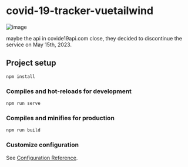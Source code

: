 # covid-19-tracker-vuetailwind

![image](https://github.com/Jonas-Hoang/vue-covid-tracker/assets/66858257/75969309-4dcf-4645-bfbb-176e9c89eb45)

maybe the api in covide19api.com close, they decided to discontinue the service on May 15th, 2023.
## Project setup
```
npm install
```

### Compiles and hot-reloads for development
```
npm run serve
```

### Compiles and minifies for production
```
npm run build
```

### Customize configuration
See [Configuration Reference](https://cli.vuejs.org/config/).
